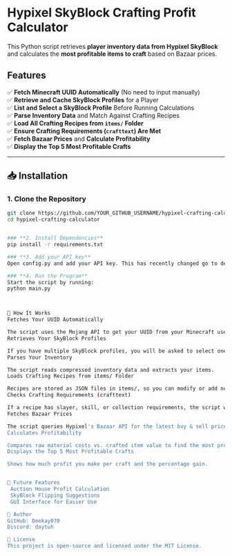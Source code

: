 # Hypixel SkyBlock Crafting Profit Calculator  

This Python script retrieves **player inventory data from Hypixel SkyBlock** and calculates the **most profitable items to craft** based on Bazaar prices.

## Features  
✅ **Fetch Minecraft UUID Automatically** (No need to input manually)  
✅ **Retrieve and Cache SkyBlock Profiles** for a Player  
✅ **List and Select a SkyBlock Profile** Before Running Calculations  
✅ **Parse Inventory Data** and Match Against Crafting Recipes  
✅ **Load All Crafting Recipes from `items/` Folder**  
✅ **Ensure Crafting Requirements (`crafttext`) Are Met**  
✅ **Fetch Bazaar Prices** and **Calculate Profitability**  
✅ **Display the Top 5 Most Profitable Crafts**  

---

## 📥 Installation  

### **1. Clone the Repository**  
```bash
git clone https://github.com/YOUR_GITHUB_USERNAME/hypixel-crafting-calculator.git
cd hypixel-crafting-calculator


### **2. Install Dependencies**
pip install -r requirements.txt

### **3. Add your API key**
Open config.py and add your API key. This has recently changed go to developer.hypixel.net

### **4. Run the Program**
Start the script by running:
python main.py



🔄 How It Works
Fetches Your UUID Automatically

The script uses the Mojang API to get your UUID from your Minecraft username.
Retrieves Your SkyBlock Profiles

If you have multiple SkyBlock profiles, you will be asked to select one.
Parses Your Inventory

The script reads compressed inventory data and extracts your items.
Loads Crafting Recipes from items/ Folder

Recipes are stored as JSON files in items/, so you can modify or add new ones.
Checks Crafting Requirements (crafttext)

If a recipe has slayer, skill, or collection requirements, the script will warn you.
Fetches Bazaar Prices

The script queries Hypixel's Bazaar API for the latest buy & sell prices.
Calculates Profitability

Compares raw material costs vs. crafted item value to find the most profitable crafts.
Displays the Top 5 Most Profitable Crafts

Shows how much profit you make per craft and the percentage gain.


🚀 Future Features
 Auction House Profit Calculation
 SkyBlock Flipping Suggestions
 GUI Interface for Easier Use

👤 Author
GitHub: Deekay070
Discord: daytuh

📜 License
This project is open-source and licensed under the MIT License.
